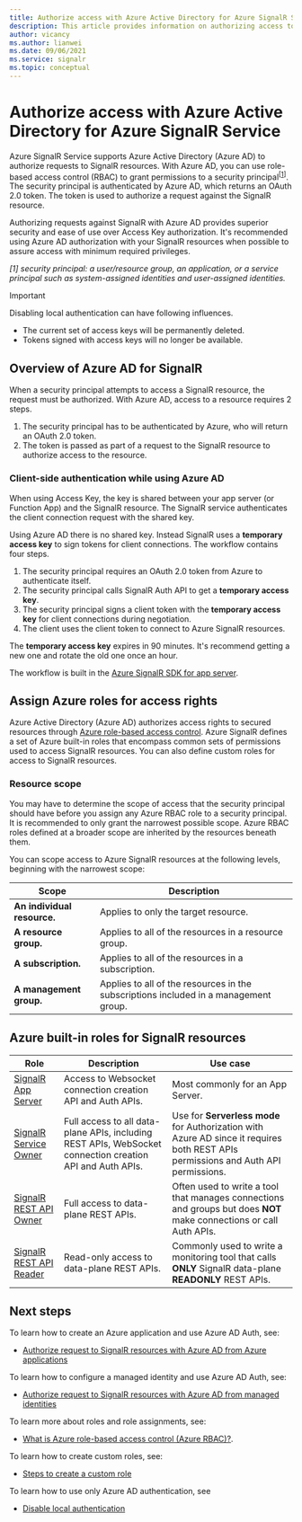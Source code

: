 ```yaml
---
title: Authorize access with Azure Active Directory for Azure SignalR Service
description: This article provides information on authorizing access to Azure SignalR Service resources using Azure Active Directory.
author: vicancy
ms.author: lianwei
ms.date: 09/06/2021
ms.service: signalr
ms.topic: conceptual
---
```


# Authorize access with Azure Active Directory for Azure SignalR Service

Azure SignalR Service supports Azure Active Directory (Azure AD) to authorize requests to SignalR resources. With Azure AD, you can use role-based access control (RBAC) to grant permissions to a security principal<sup>[<a href="#security-principal">1</a>]</sup>. The security principal is authenticated by Azure AD, which returns an OAuth 2.0 token. The token is used to authorize a request against the SignalR resource.

Authorizing requests against SignalR with Azure AD provides superior security and ease of use over Access Key authorization. It's recommended using Azure AD authorization with your SignalR resources when possible to assure access with minimum required privileges.

<a id="security-principal"></a>
_[1] security principal: a user/resource group, an application, or a service principal such as system-assigned identities and user-assigned identities._

> [!IMPORTANT]
> Disabling local authentication can have following influences.
>
> - The current set of access keys will be permanently deleted.
> - Tokens signed with access keys will no longer be available.

## Overview of Azure AD for SignalR

When a security principal attempts to access a SignalR resource, the request must be authorized. With Azure AD, access to a resource requires 2 steps.

1. The security principal has to be authenticated by Azure, who will return an OAuth 2.0 token.
1. The token is passed as part of a request to the SignalR resource to authorize access to the resource.

### Client-side authentication while using Azure AD

When using Access Key, the key is shared between your app server (or Function App) and the SignalR resource. The SignalR service authenticates the client connection request with the shared key.

Using Azure AD there is no shared key. Instead SignalR uses a **temporary access key** to sign tokens for client connections. The workflow contains four steps.

1. The security principal requires an OAuth 2.0 token from Azure to authenticate itself.
2. The security principal calls SignalR Auth API to get a **temporary access key**.
3. The security principal signs a client token with the **temporary access key** for client connections during negotiation.
4. The client uses the client token to connect to Azure SignalR resources.

The **temporary access key** expires in 90 minutes. It's recommend getting a new one and rotate the old one once an hour.

The workflow is built in the [Azure SignalR SDK for app server](https://github.com/Azure/azure-signalr).

## Assign Azure roles for access rights

Azure Active Directory (Azure AD) authorizes access rights to secured resources through [Azure role-based access control](../role-based-access-control/overview.md). Azure SignalR defines a set of Azure built-in roles that encompass common sets of permissions used to access SignalR resources. You can also define custom roles for access to SignalR resources.

### Resource scope

You may have to determine the scope of access that the security principal should have before you assign any Azure RBAC role to a security principal. It is recommended to only grant the narrowest possible scope. Azure RBAC roles defined at a broader scope are inherited by the resources beneath them.

You can scope access to Azure SignalR resources at the following levels, beginning with the narrowest scope:

| Scope                       | Description                                                                          |
| --------------------------- | ------------------------------------------------------------------------------------ |
| **An individual resource.** | Applies to only the target resource.                                                 |
| **A resource group.**       | Applies to all of the resources in a resource group.                                 |
| **A subscription.**         | Applies to all of the resources in a subscription.                                   |
| **A management group.**     | Applies to all of the resources in the subscriptions included in a management group. |

## Azure built-in roles for SignalR resources

| Role                                                                                              | Description                                                                                               | Use case                                                                                                                           |
| ------------------------------------------------------------------------------------------------- | --------------------------------------------------------------------------------------------------------- | ---------------------------------------------------------------------------------------------------------------------------------- |
| [SignalR App Server](../role-based-access-control/built-in-roles.md#signalr-app-server)           | Access to Websocket connection creation API and Auth APIs.                                                | Most commonly for an App Server.                                                                                                   |
| [SignalR Service Owner](../role-based-access-control/built-in-roles.md#signalr-service-owner)     | Full access to all data-plane APIs, including REST APIs, WebSocket connection creation API and Auth APIs. | Use for **Serverless mode** for Authorization with Azure AD since it requires both REST APIs permissions and Auth API permissions. |
| [SignalR REST API Owner](../role-based-access-control/built-in-roles.md#signalr-rest-api-owner)   | Full access to data-plane REST APIs.                                                                      | Often used to write a tool that manages connections and groups but does **NOT** make connections or call Auth APIs.                |
| [SignalR REST API Reader](../role-based-access-control/built-in-roles.md#signalr-rest-api-reader) | Read-only access to data-plane REST APIs.                                                                 | Commonly used to write a monitoring tool that calls **ONLY** SignalR data-plane **READONLY** REST APIs.                            |

## Next steps

To learn how to create an Azure application and use Azure AD Auth, see:

- [Authorize request to SignalR resources with Azure AD from Azure applications](signalr-howto-authorize-application.md)

To learn how to configure a managed identity and use Azure AD Auth, see:

- [Authorize request to SignalR resources with Azure AD from managed identities](signalr-howto-authorize-managed-identity.md)

To learn more about roles and role assignments, see:

- [What is Azure role-based access control (Azure RBAC)?](../role-based-access-control/overview.md).

To learn how to create custom roles, see:

- [Steps to create a custom role](../role-based-access-control/custom-roles.md#steps-to-create-a-custom-role)

To learn how to use only Azure AD authentication, see

- [Disable local authentication](./howto-disable-local-auth.md)
